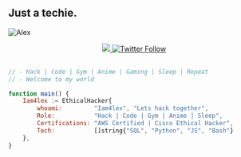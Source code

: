 ## Just a techie. 
<p align="left"> <img src="https://komarev.com/ghpvc/?username=iamalexmwagi&label=Profile%20views&color=ED8B00&style=flat" alt="Alex" /> </p>

<div align="center"> 
  <a class="header-badge" target="_blank" href="https://www.linkedin.com/in/Iam4lex/">
  <img src="https://img.shields.io/badge/style--5eba00.svg?label=LinkedIn&logo=linkedin&style=social">
  </a>
  <a class="header-badge" target="_blank" href="https://twitter.com/Iam4lex">
  <img alt="Twitter Follow" src="https://img.shields.io/twitter/follow/Iam4lex?style=social"> 
  </a> 
</div>

<br>

```javascript
// - Hack | Code | Gym | Anime | Gaming | Sleep | Repeat 
// - Welcome to my world

function main() {
    Iam4lex := EthicalHacker{
        whoami:         "Iam4lex", "Lets hack together",
        Role:           "Hack | Code | Gym | Anime | Sleep",
        Certifications: "AWS Certified | Cisco Ethical Hacker",
        Tech:           []string{"SQL", "Python", "JS", "Bash"}
    },
}

 
 
